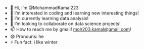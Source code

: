 - 👋 Hi, I’m @MohammadKamal223
- 👀 I’m interested in coding and learning new interesting things!
- 🌱 I’m currently learning data analysis!
- 💞️ I’m looking to collaborate on data science projects!
- 📫 How to reach me by gmail! moh203.kamal@gmail.com!
- 😄 Pronouns: he
- ⚡ Fun fact: i like winter

<!---
MohammadKamal223/MohammadKamal223 is a ✨ special ✨ repository because its `README.md` (this file) appears on your GitHub profile.
You can click the Preview link to take a look at your changes.
--->
